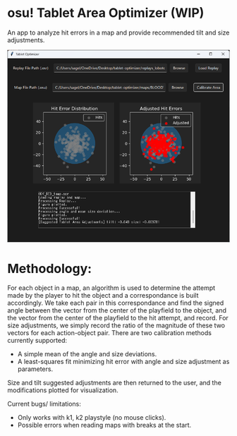 # osu! Tablet Area Optimizer (WIP)

An app to analyze hit errors in a map and provide recommended tilt and size adjustments.

![Built in GUI](./gui.png)

# Methodology:

For each object in a map, an algorithm is used to determine the attempt made by the player to hit the object and a correspondance is built accordingly. We take each pair in this correspondance and find the signed angle between the vector from the center of the playfield to the object, and the vector from the center of the playfield to the hit attempt, and record. For size adjustments, we simply record the ratio of the magnitude of these two vectors for each action-object pair. There are two calibration methods currently supported:

* A simple mean of the angle and size deviations.
* A least-squares fit minimizing hit error with angle and size adjustment as parameters.

Size and tilt suggested adjustments are then returned to the user, and the modifications plotted for visualization.

Current bugs/ limitations:

* Only works with k1, k2 playstyle (no mouse clicks).
* Possible errors when reading maps with breaks at the start.
